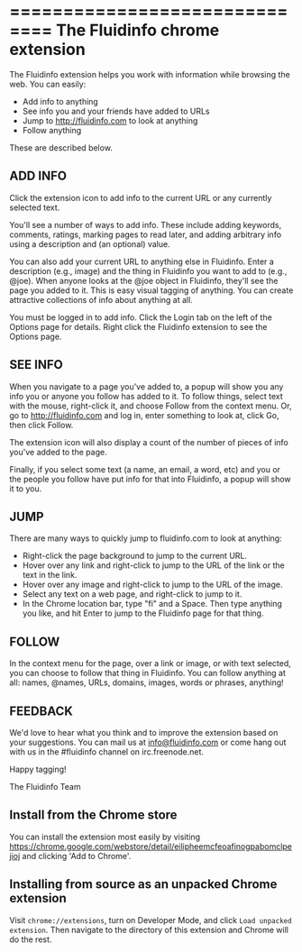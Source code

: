 ==============================
The Fluidinfo chrome extension
==============================

The Fluidinfo extension helps you work with information while browsing the web. You can easily:

* Add info to anything
* See info you and your friends have added to URLs
* Jump to http://fluidinfo.com to look at anything
* Follow anything

These are described below.

ADD INFO
--------

Click the extension icon to add info to the current URL or any currently selected text.

You'll see a number of ways to add info. These include adding keywords, comments, ratings, marking pages to read later, and adding arbitrary info using a description and (an optional) value.

You can also add your current URL to anything else in Fluidinfo. Enter a description (e.g., image) and the thing in Fluidinfo you want to add to (e.g., @joe).  When anyone looks at the @joe object in Fluidinfo, they'll see the page you added to it.  This is easy visual tagging of anything. You can create attractive collections of info about anything at all.

You must be logged in to add info. Click the Login tab on the left of the Options page for details. Right click the Fluidinfo extension to see the Options page.

SEE INFO
--------

When you navigate to a page you've added to, a popup will show you any info you or anyone you follow has added to it. To follow things, select text with the mouse, right-click it, and choose Follow from the context menu. Or, go to http://fluidinfo.com and log in, enter something to look at, click Go, then click Follow.

The extension icon will also display a count of the number of pieces of info you've added to the page.

Finally, if you select some text (a name, an email, a word, etc) and you or the people you follow have put info for that into Fluidinfo, a popup will show it to you.

JUMP
----

There are many ways to quickly jump to fluidinfo.com to look at anything:

* Right-click the page background to jump to the current URL.
* Hover over any link and right-click to jump to the URL of the link or the text in the link.
* Hover over any image and right-click to jump to the URL of the image.
* Select any text on a web page, and right-click to jump to it.
* In the Chrome location bar, type "fi" and a Space. Then type anything you like, and hit Enter to jump to the Fluidinfo page for that thing.

FOLLOW
------

In the context menu for the page, over a link or image, or with text selected, you can choose to follow that thing in Fluidinfo. You can follow anything at all: names, @names, URLs, domains, images, words or phrases, anything!

FEEDBACK
--------

We'd love to hear what you think and to improve the extension based on your suggestions.  You can mail us at info@fluidinfo.com or come hang out with us in the #fluidinfo channel on irc.freenode.net.

Happy tagging!

The Fluidinfo Team


Install from the Chrome store
-----------------------------

You can install the extension most easily by visiting
https://chrome.google.com/webstore/detail/eilipheemcfeoafinogpabomclpejioj
and clicking 'Add to Chrome'.

Installing from source as an unpacked Chrome extension
------------------------------------------------------

Visit `chrome://extensions`, turn on Developer Mode, and click `Load
unpacked extension`. Then navigate to the directory of this extension and
Chrome will do the rest.
